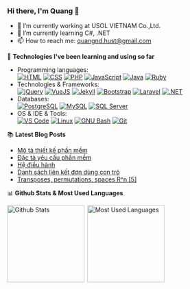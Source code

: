 ### Hi there, I'm Quang 👋

- 🔭 I’m currently working at USOL VIETNAM Co.,Ltd.
- 🌱 I’m currently learning C#, .NET
- 📫 How to reach me: [quangnd.hust@gmail.com](mailto:quangnd.hust@gmail.com)

:pushpin: **Technologies I've been learning and using so far**

- Programming languages: <br />
    [![HTML](http://img.shields.io/badge/-HTML-eee?style=flat-square&logo=html5&logoColor=E34F26)](https://github.com/qndev/#HTML)
    [![CSS](https://img.shields.io/badge/-CSS-eee?style=flat-square&logo=css3&logoColor=CC6699)](https://github.com/qndev/#CSS)
    [![PHP](http://img.shields.io/badge/-PHP-eee?style=flat-square&logo=php&logoColor=4951aa)](https://github.com/qndev/#PHP)
    [![JavaScript](https://img.shields.io/badge/-JavaScript-eee?style=flat-square&logo=javascript&logoColor=DD9C25)](https://github.com/qndev/#JavaScript)
    [![Java](https://img.shields.io/badge/-Java-eee?style=flat-square&logo=java&logoColor=276dc3)](https://github.com/qndev/#R)
    [![Ruby](http://img.shields.io/badge/-Ruby-eee?style=flat-square&logo=ruby&logoColor=CC342D)](https://github.com/qndev/#Ruby)
- Technologies & Frameworks: <br />
    [![jQuery](https://img.shields.io/badge/-jQuery-eee?style=flat-square&logo=jquery&logoColor=blue)](https://github.com/qndev/#jQuery)
    [![VueJS](https://img.shields.io/badge/-VueJS-eee?style=flat-square&logo=vue.js&logoColor=green)](https://github.com/qndev/#VueJS)
    [![Jekyll](http://img.shields.io/badge/-Jekyll-eee?style=flat-square&logo=jekyll&logoColor=a83232)](https://github.com/qndev/#Jekyll)
    [![Bootstrap](http://img.shields.io/badge/-Bootstrap-eee?style=flat-square&logo=bootstrap&logoColor=563D7C)](https://github.com/qndev/#Bootstrap)
    [![Laravel](https://img.shields.io/badge/-Laravel-eee?style=flat-square&logo=laravel&logoColor=ff2d20)](https://github.com/qndev/#Laravel)
    [![.NET](https://img.shields.io/badge/.NET-eee?style=flat-square&logo=.net&logoColor=7014e8)](https://github.com/qndev/#Net)
- Databases: <br />
    [![PostgreSQL](https://img.shields.io/badge/-PostgreSQL-eee?style=flat-square&logo=postgresql&logoColor=0273B7)](https://github.com/qndev/#PostgreSQL)
    [![MySQL](http://img.shields.io/badge/-MySQL-eee?style=flat-square&logo=mysql&logoColor=4479A1)](https://github.com/qndev/#MySQL)
    [![SQL Server](https://img.shields.io/badge/-SQL%20Server-eee??style=flat-square&logo=microsoft-sql-server&logoColor=red)](https://github.com/qndev/#SQL_Server)
- OS & IDE & Tools: <br />
    [![VS Code](http://img.shields.io/badge/-VS%20Code-eee?style=flat-square&logo=visual-studio-code&logoColor=007ACC)](https://github.com/qndev/#VS_Code)
    [![Linux](http://img.shields.io/badge/-Linux-eee?style=flat-square&logo=linux&logoColor=D67A10)](https://github.com/qndev/#Linux)
    [![GNU Bash](http://img.shields.io/badge/-GNU%20Bash-eee?style=flat-square&logo=gnu-bash&logoColor=663399)](https://github.com/qndev/#Bash)
    [![Git](http://img.shields.io/badge/-Git-eee?style=flat-square&logo=git&logoColor=F05032)](https://github.com/qndev/#Git)

:books: **Latest Blog Posts**
<!-- BLOG-POST-LIST:START -->
- [Mô tả thiết kế phần mềm](https://qndev.github.io/software%20engineering/2020/09/08/sdd/)
- [Đặc tả yêu cầu phần mềm](https://qndev.github.io/software%20engineering/2020/09/07/srs/)
- [Hệ điều hành](https://qndev.github.io/my%20notes/2020/07/01/os/)
- [Danh sách liên kết đơn dùng con trỏ](https://qndev.github.io/my%20notes/2019/12/21/pointer/)
- [Transposes, permutations, spaces R^n [5]](https://qndev.github.io/mathematics/2019/12/08/transposes-permutations-spaces-R-n/)
<!-- BLOG-POST-LIST:END -->

:bar_chart: **Github Stats & Most Used Languages**

<div>
    <a href="#">
        <img align="left" height="180em" src="https://github-readme-stats.vercel.app/api?username=qndev&count_private=true&theme=flag-india&show_icons=true" alt="Github Stats" />
        <img align="left" style="margin-left: 0.3em" height="180em" src="https://github-readme-stats.vercel.app/api/top-langs/?username=qndev&layout=compact&theme=flag-india&langs_count=8" alt="Most Used Languages" />
    <a/>
</div>
